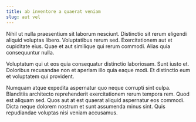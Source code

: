 ```yaml
---
title: ab inventore a quaerat veniam
slug: aut vel
---
```


Nihil ut nulla praesentium sit laborum nesciunt. Distinctio sit rerum eligendi aliquid voluptas libero. Voluptatibus rerum sed. Exercitationem aut et cupiditate eius. Quae et aut similique qui rerum commodi. Alias quia consequuntur nulla.

Voluptatum qui ut eos quia consequatur distinctio laboriosam. Sunt iusto et. Doloribus recusandae non et aperiam illo quia eaque modi. Et distinctio eum et voluptatem qui provident.

Numquam atque expedita aspernatur quo neque corrupti sint culpa. Blanditiis architecto reprehenderit exercitationem rerum tempora rem. Quod est aliquam sed. Quos aut at est quaerat aliquid aspernatur eos commodi. Dicta neque dolorem nostrum et sunt assumenda minus sint. Quis repudiandae voluptas nisi veniam accusamus.
